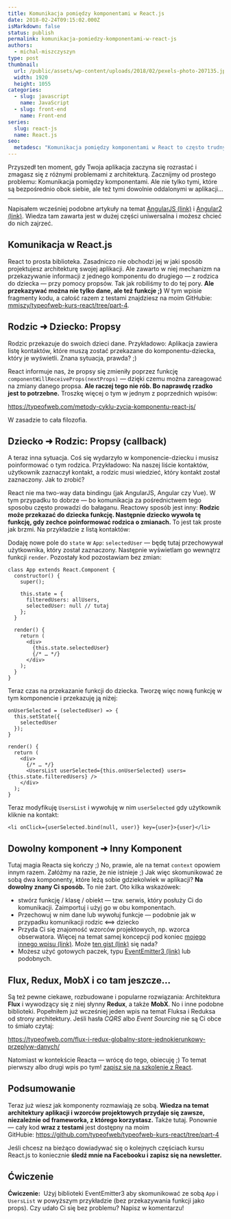 ```yaml
---
title: Komunikacja pomiędzy komponentami w React.js
date: 2018-02-24T09:15:02.000Z
isMarkdown: false
status: publish
permalink: komunikacja-pomiedzy-komponentami-w-react-js
authors:
  - michal-miszczyszyn
type: post
thumbnail:
  url: /public/assets/wp-content/uploads/2018/02/pexels-photo-207135.jpeg
  width: 1920
  height: 1055
categories:
  - slug: javascript
    name: JavaScript
  - slug: front-end
    name: Front-end
series:
  slug: react-js
  name: React.js
seo:
  metadesc: "Komunikacja pomiędzy komponentami w React to często trudny temat. Wszystko wyjaśniam! Jak przekazywać dane między komponentami? Jak dziecko ma informować o czymś rodzica? No i jak połączyć ze sobą\_dowolne dwa komponenty, które leżą gdzieś\_daleko w aplikacji? Wszystko we wpisie."
---
```


Przyszedł ten moment, gdy Twoja aplikacja zaczyna się rozrastać i zmagasz się z różnymi problemami z architekturą. Zacznijmy od prostego problemu: Komunikacja pomiędzy komponentami. Ale nie tylko tymi, które są bezpośrednio obok siebie, ale też tymi dowolnie oddalonymi w aplikacji…

---

<p class="important">Napisałem wcześniej podobne artykuły na temat <a href="https://typeofweb.com/komunikacja-pomiedzy-kontrolerami/">AngularJS (link)</a> i <a href="https://typeofweb.com/komunikacja-pomiedzy-komponentami-w-angular-2/">Angular2 (link)</a>. Wiedza tam zawarta jest w dużej części uniwersalna i możesz chcieć do nich zajrzeć.</p>

<h2>Komunikacja w React.js</h2>

React to prosta biblioteka. Zasadniczo nie obchodzi jej w jaki sposób projektujesz architekturę swojej aplikacji. Ale zawarto w niej mechanizm na przekazywanie informacji z jednego komponentu do drugiego — z rodzica do dziecka — przy pomocy propsów. Tak jak robiliśmy to do tej pory. <strong>Ale przekazywać można nie tylko dane, ale też funkcje ;)</strong> W tym wpisie fragmenty kodu, a całość razem z testami znajdziesz na moim GitHubie: <a href="https://github.com/typeofweb/typeofweb-kurs-react/tree/part-4">mmiszy/typeofweb-kurs-react/tree/part-4</a>.

<h2>Rodzic ➜ Dziecko: Propsy</h2>

Rodzic przekazuje do swoich dzieci dane. Przykładowo: Aplikacja zawiera listę kontaktów, które muszą zostać przekazane do komponentu-dziecka, który je wyświetli. Znana sytuacja, prawda? ;)

React informuje nas, że propsy się zmieniły poprzez funkcję <code>componentWillReceiveProps(nextProps)</code> — dzięki czemu można zareagować na zmiany danego propsa. <strong>Ale raczej tego nie rób</strong><strong>. Bo naprawdę rzadko jest to potrzebne.</strong> Troszkę więcej o tym w jednym z poprzednich wpisów:

https://typeofweb.com/metody-cyklu-zycia-komponentu-react-js/

W zasadzie to cała filozofia.

<h2>Dziecko ➜ Rodzic: Propsy (callback)</h2>

A teraz inna sytuacja. Coś się wydarzyło w komponencie-dziecku i musisz poinformować o tym rodzica. Przykładowo: Na naszej liście kontaktów, użytkownik zaznaczył kontakt, a rodzic musi wiedzieć, który kontakt został zaznaczony. Jak to zrobić?

React nie ma two-way data bindingu (jak AngularJS, Angular czy Vue). W tym przypadku to dobrze — bo komunikacja za pośrednictwem tego sposobu często prowadzi do bałaganu. Reactowy sposób jest inny: <strong>Rodzic może przekazać do dziecka funkcję. Następnie dziecko wywoła tę funkcję, gdy zechce poinformować rodzica o zmianach. </strong>To jest tak proste jak brzmi. Na przykładzie z listą kontaktów:

Dodaję nowe pole do <code>state</code> w <code>App</code>: <code>selectedUser</code> — będę tutaj przechowywał użytkownika, który został zaznaczony. Następnie wyświetlam go wewnątrz funkcji <code>render</code>. Pozostały kod pozostawiam bez zmian:

<pre><code class="language-jsx">class App extends React.Component {
  constructor() {
    super();

    this.state = {
      filteredUsers: allUsers,
      selectedUser: null // tutaj
    };
  }

  render() {
    return (
      &lt;div&gt;
        {this.state.selectedUser}
        {/* … */}
      &lt;/div&gt;
    );
  }
}
</code></pre>

Teraz czas na przekazanie funkcji do dziecka. Tworzę więc nową funkcję w tym komponencie i przekazuję ją niżej:

<pre class="language-jsx"><code>onUserSelected = (selectedUser) =&gt; {
  this.setState({
    selectedUser
  });
}

render() {
  return (
    &lt;div&gt;
      {/* … */}
      &lt;UsersList userSelected={this.onUserSelected} users={this.state.filteredUsers} /&gt;
    &lt;/div&gt;
  );
}</code></pre>

Teraz modyfikuję <code>UsersList</code> i wywołuję w nim <code>userSelected</code> gdy użytkownik kliknie na kontakt:

<pre class="language-jsx"><code>&lt;li onClick={userSelected.bind(null, user)} key={user}&gt;{user}&lt;/li&gt;</code></pre>

<h2>Dowolny komponent ➜ Inny Komponent</h2>

Tutaj magia Reacta się kończy ;) No, prawie, ale na temat <code>context</code> opowiem innym razem. Załóżmy na razie, że nie istnieje ;) Jak więc skomunikować ze sobą dwa komponenty, które leżą sobie gdziekolwiek w aplikacji? <strong>Na dowolny znany Ci sposób.</strong> To nie żart. Oto kilka wskazówek:

<ul>
    <li>stwórz funkcję / klasę / obiekt — tzw. serwis, który posłuży Ci do komunikacji. Zaimportuj i użyj go w obu komponentach.</li>
    <li>Przechowuj w nim dane lub wywołuj funkcje — podobnie jak w przypadku komunikacji rodzic ⟺ dziecko</li>
    <li>Przyda Ci się znajomość wzorców projektowych, np. wzorca obserwatora. Więcej na temat samej koncepcji pod koniec <a href="https://typeofweb.com/komunikacja-pomiedzy-kontrolerami/#staredobrewzorceprojektowe">mojego innego wpisu (link)</a>. Może <a href="https://gist.github.com/typeofweb/cea958c4c644b3fffe8537e21a419d4d">ten gist (link)</a> się nada?</li>
    <li>Możesz użyć gotowych paczek, typu <a href="https://www.npmjs.com/package/eventemitter3">EventEmitter3 (link)</a> lub podobnych.</li>
</ul>

<h2>Flux, Redux, MobX i co tam jeszcze…</h2>

Są też pewne ciekawe, rozbudowane i popularne rozwiązania: Architektura <strong>Flux</strong> i wywodzący się z niej słynny <strong>Redux</strong>, a także <strong>MobX</strong>. No i inne podobne biblioteki. Popełniłem już wcześniej jeden wpis na temat Fluksa i Reduksa od strony architektury. Jeśli hasła <em>CQRS</em> albo <em>Event Sourcing</em> nie są Ci obce to śmiało czytaj:

https://typeofweb.com/flux-i-redux-globalny-store-jednokierunkowy-przeplyw-danych/

Natomiast w kontekście Reacta — wrócę do tego, obiecuję ;) To temat pierwszy albo drugi wpis po tym! <a href="https://szkolenia.typeofweb.com/" target="_blank">zapisz się na szkolenie z React</a>.

<h2>Podsumowanie</h2>

Teraz już wiesz jak komponenty rozmawiają ze sobą. <strong>Wiedza na temat architektury aplikacji i wzorców projektowych przydaje się zawsze, niezależnie od frameworka, z którego korzystasz.</strong> Także tutaj. Ponownie — cały kod <strong>wraz z testami</strong> jest dostępny na moim GitHubie: <a href="https://github.com/typeofweb/typeofweb-kurs-react/tree/part-3">https://github.com/typeofweb/typeofweb-kurs-react/tree/part-4</a>

Jeśli chcesz na bieżąco dowiadywać się o kolejnych częściach kursu React.js to koniecznie <strong>śledź mnie na Facebooku i zapisz się na newsletter.</strong>

<NewsletterForm />

<FacebookPageWidget />

<h2>Ćwiczenie</h2>

<strong>Ćwiczenie:</strong>  Użyj biblioteki EventEmitter3 aby skomunikować ze sobą <code>App</code> i <code>UsersList</code> w powyższym przykładzie (bez przekazywania funkcji jako props). Czy udało Ci się bez problemu? Napisz w komentarzu!
